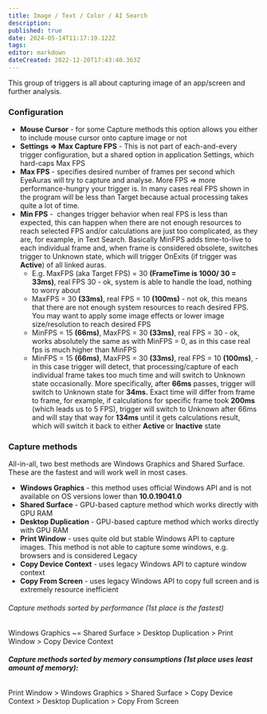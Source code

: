 ```yaml
---
title: Image / Text / Color / AI Search
description: 
published: true
date: 2024-05-14T11:17:19.122Z
tags: 
editor: markdown
dateCreated: 2022-12-20T17:43:40.363Z
---
```


This group of triggers is all about capturing image of an app/screen and further analysis. 

### Configuration

-   **Mouse Cursor** \- for some Capture methods this option allows you either to include mouse cursor onto capture image or not
-   **Settings => Max Capture FPS** \- This is not part of each-and-every trigger configuration, but a shared option in application Settings, which hard-caps Max FPS
-   **Max FPS** - specifies desired number of frames per second which EyeAuras will try to capture and analyse. More FPS => more performance-hungry your trigger is. In many cases real FPS shown in the program will be less than Target because actual processing takes quite a lot of time.
-   **Min FPS** -  changes trigger behavior when real FPS is less than expected, this can happen when there are not enough resources to reach selected FPS and/or calculations are just too complicated, as they are, for example, in Text Search. Basically MinFPS adds time-to-live to each individual frame and, when frame is considered obsolete, switches trigger to Unknown state, which will trigger OnExits (if trigger was **Active**) of all linked auras. 
    -   E.g. MaxFPS (aka Target FPS) = 30 **(FrameTime is 1000/ 30 = 33ms)**, real FPS 30 - ok, system is able to handle the load, nothing to worry about
    -   MaxFPS = 30 **(33ms)**, real FPS = 10 **(100ms)** - not ok, this means that there are not enough system resources to reach desired FPS. You may want to apply some image effects or lower image size/resolution to reach desired FPS
    -   MinFPS = 15 **(66ms)**, MaxFPS = 30 **(33ms)**, real FPS = 30 - ok, works absolutely the same as with MinFPS = 0, as in this case real fps is much higher than MinFPS
    -   MinFPS = 15 **(66ms)**, MaxFPS = 30 **(33ms)**, real FPS = 10 **(100ms)**, - in this case trigger will detect, that processing/capture of each individual frame takes too much time and will switch to Unknown state occasionally. More specifically, after **66ms** passes, trigger will switch to Unknown state for **34ms.** Exact time will differ from frame to frame, for example, if calculations for specific frame took **200ms** (which leads us to 5 FPS), trigger will switch to Unknown after 66ms and will stay that way for **134ms** until it gets calculations result, which will switch it back to either **Active** or **Inactive** state

### Capture methods

All-in-all, two best methods are Windows Graphics and Shared Surface. These are the fastest and will work well in most cases.

-   **Windows Graphics** - this method uses official Windows API and is not available on OS versions lower than **10.0.19041.0**
-   **Shared Surface** - GPU-based capture method which works directly with GPU RAM
-   **Desktop Duplication** - GPU-based capture method which works directly with GPU RAM
-   **Print Window** - uses quite old but stable Windows API to capture images. This method is not able to capture some windows, e.g. browsers and is considered Legacy
-   **Copy Device Context** \- uses legacy Windows API to capture window context
-   **Copy From Screen** - uses legacy Windows API to copy full screen and is extremely resource inefficient

###### Capture methods sorted by performance (1st place is the fastest)

Windows Graphics ~= Shared Surface > Desktop Duplication > Print Window > Copy Device Context

###### **Capture methods sorted by memory consumptions (1st place uses least amount of memory):**

Print Window > Windows Graphics > Shared Surface > Copy Device Context > Desktop Duplication > Copy From Screen